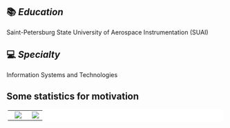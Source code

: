 <!--
**BobbyGoop/BobbyGoop** is a ✨ _special_ ✨ repository because its `README.md` (this file) appears on your GitHub profile.

Here are some ideas to get you started:

- 🔭 I’m currently working on ...
- 🌱 I’m currently learning ...
- 👯 I’m looking to collaborate on ...
- 🤔 I’m looking for help with ...
- 💬 Ask me about ...
- 📫 How to reach me: ...
- 😄 Pronouns: ...
- ⚡ Fun fact: ...
-->
## 📚 ***Education***
Saint-Petersburg State University of Aerospace Instrumentation (SUAI)

## 💻 ***Specialty***
Information Systems and Technologies

## Some statistics for motivation
<!--
![Ivan Svezhenin's GitHub stats](https://github-readme-stats.vercel.app/api?username=BobbyGoop&count_private=True&hide_border=True)   ![Top Langs](https://github-readme-stats.vercel.app/api/top-langs/?username=BobbyGoop&langs_count=8&layout=compact&hide_border=True)
<br />
-->
<table bgcolor = "#ffffff" bordercolor = "#ffffff" width = 100%>
   <tr>
    <td valign="top" align ="center" width = 60%>
     <a href = "https://github-readme-stats.vercel.app/api?username=BobbyGoop&count_private=True">
        <img src = "https://github-readme-stats.vercel.app/api?username=BobbyGoop&count_private=True">
      </a>
     </td>
    <td valign="top" align ="center" width = 40% >
      <a href ="https://github-readme-stats.vercel.app/api/top-langs/?username=BobbyGoop&langs_count=8&layout=compact">
        <img src = "https://github-readme-stats.vercel.app/api/top-langs/?username=BobbyGoop&langs_count=8&layout=compact">
      </a>
     </td>
   </tr>
</table> 
